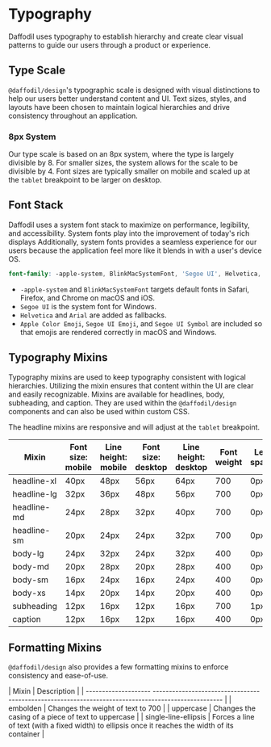 # Typography
Daffodil uses typography to establish hierarchy and create clear visual patterns to guide our users through a product or experience.

## Type Scale
`@daffodil/design`'s typographic scale is designed with visual distinctions to help our users better understand content and UI. Text sizes, styles, and layouts have been chosen to maintain logical hierarchies and drive consistency throughout an application.

### 8px System
Our type scale is based on an 8px system, where the type is largely divisible by 8. For smaller sizes, the system allows for the scale to be divisible by 4. Font sizes are typically smaller on mobile and scaled up at the `tablet` breakpoint to be larger on desktop.

## Font Stack
Daffodil uses a system font stack to maximize on performance, legibility, and accessibility. System fonts play into the improvement of today's rich displays Additionally, system fonts provides a seamless experience for our users because the application feel more like it blends in with a user's device OS.

```scss
font-family: -apple-system, BlinkMacSystemFont, 'Segoe UI', Helvetica, Arial, sans-serif, 'Apple Color Emoji', 'Segoe UI Emoji', 'Segoe UI Symbol';
```

* `-apple-system` and `BlinkMacSystemFont` targets default fonts in Safari, Firefox, and Chrome on macOS and iOS.
* `Segoe UI` is the system font for Windows.
* `Helvetica` and `Arial` are added as fallbacks.
* `Apple Color Emoji`, `Segoe UI Emoji`, and `Segoe UI Symbol` are included so that emojis are rendered correctly in macOS and Windows.

## Typography Mixins
Typography mixins are used to keep typography consistent with logical hierarchies. Utilizing the mixin ensures that content within the UI are clear and easily recognizable. Mixins are available for headlines, body, subheading, and caption. They are used within the `@daffodil/design` components and can also be used within custom CSS.

The headline mixins are responsive and will adjust at the `tablet` breakpoint.

| Mixin       | Font size: mobile | Line height: mobile | Font size: desktop | Line height: desktop | Font weight | Letter spacing |
| ----------- | ----------------- | ------------------- | ------------------ | -------------------- | ----------- | -------------- |
| headline-xl | 40px              | 48px                | 56px               | 64px                 | 700         | 0px            |
| headline-lg | 32px              | 36px                | 48px               | 56px                 | 700         | 0px            |
| headline-md | 24px              | 28px                | 32px               | 40px                 | 700         | 0px            |
| headline-sm | 20px              | 24px                | 24px               | 32px                 | 700         | 0px            |
| body-lg     | 24px              | 32px                | 24px               | 32px                 | 400         | 0px            |
| body-md     | 20px              | 28px                | 20px               | 28px                 | 400         | 0px            |
| body-sm     | 16px              | 24px                | 16px               | 24px                 | 400         | 0px            |
| body-xs     | 14px              | 20px                | 14px               | 20px                 | 400         | 0px            |
| subheading  | 12px              | 16px                | 12px               | 16px                 | 700         | 1px            |
| caption     | 12px              | 16px                | 12px               | 16px                 | 400         | 0px            |

## Formatting Mixins
`@daffodil/design` also provides a few formatting mixins to enforce consistency and ease-of-use.

| Mixin                | Description                                                                                       |
| -------------------- --------------------------------------------------------------------------------------------------- |
| embolden             | Changes the weight of text to 700                                                                 |
| uppercase            | Changes the casing of a piece of text to uppercase                                                |
| single-line-ellipsis | Forces a line of text (with a fixed width) to ellipsis once it reaches the width of its container |